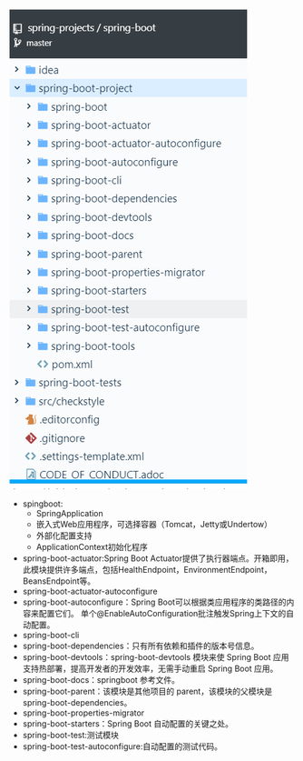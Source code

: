 
  ![springboot-source](
  ./springboot-source.png)

- spingboot: 
  - SpringApplication
  - 嵌入式Web应用程序，可选择容器（Tomcat，Jetty或Undertow）
  - 外部化配置支持
  - ApplicationContext初始化程序
- spring-boot-actuator:Spring Boot Actuator提供了执行器端点。开箱即用，此模块提供许多端点，包括HealthEndpoint，EnvironmentEndpoint，BeansEndpoint等。
- spring-boot-actuator-autoconfigure
- spring-boot-autoconfigure：Spring Boot可以根据类应用程序的类路径的内容来配置它们。 单个@EnableAutoConfiguration批注触发Spring上下文的自动配置。
- spring-boot-cli
- spring-boot-dependencies：只有所有依赖和插件的版本号信息。
- spring-boot-devtools：spring-boot-devtools 模块来使 Spring Boot 应用支持热部署，提高开发者的开发效率，无需手动重启 Spring Boot 应用。
- spring-boot-docs：springboot 参考文件。
- spring-boot-parent：该模块是其他项目的 parent，该模块的父模块是spring-boot-dependencies。
- spring-boot-properties-migrator
- spring-boot-starters：Spring Boot 自动配置的关键之处。
- spring-boot-test:测试模块
- spring-boot-test-autoconfigure:自动配置的测试代码。